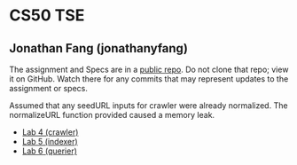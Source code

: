 # CS50 TSE
## Jonathan Fang (jonathanyfang)

The assignment and Specs are in a [public repo](https://github.com/cs50-2022-fall/tse).
Do not clone that repo; view it on GitHub.
Watch there for any commits that may represent updates to the assignment or specs.

Assumed that any seedURL inputs for crawler were already normalized. The normalizeURL function provided caused a memory leak.

* [Lab 4 (crawler)](https://github.com/cs50-2022-fall/tse/tree/main/crawler)
* [Lab 5 (indexer)](https://github.com/cs50-2022-fall/tse/tree/main/indexer)
* [Lab 6 (querier)](https://github.com/cs50-2022-fall/tse/tree/main/querier)
